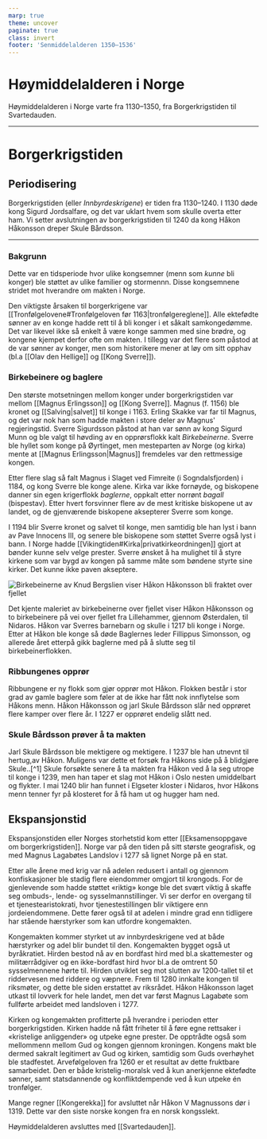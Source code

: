 ```yaml
---
marp: true
theme: uncover
paginate: true
class: invert
footer: 'Senmiddelalderen 1350–1536'
---
```


# Høymiddelalderen i Norge
Høymiddelalderen i Norge varte fra 1130–1350, fra Borgerkrigstiden til Svartedauden.

---

# Borgerkrigstiden
## Periodisering
Borgerkrigstiden (eller *Innbyrdeskrigene*) er tiden fra 1130–1240. I 1130 døde kong Sigurd Jordsalfare, og det var uklart hvem som skulle overta etter ham. Vi setter avslutningen av borgerkrigstiden til 1240 da kong Håkon Håkonsson dreper Skule Bårdsson.

---

### Bakgrunn
Dette var en tidsperiode hvor ulike kongsemner (menn som *kunne* bli konger) ble støttet av ulike familier og stormennn. Disse kongsemnene stridet mot hverandre om makten i Norge.

Den viktigste årsaken til borgerkrigene var [[Tronfølgelovene#Tronfølgeloven før 1163|tronfølgereglene]]. Alle ektefødte sønner av en konge hadde rett til å bli konger i et såkalt samkongedømme. Det var likevel ikke så enkelt å være konge sammen med sine brødre, og kongene kjempet derfor ofte om makten. I tillegg var det flere som påstod at de var sønner av konger, men som historikere mener at løy om sitt opphav (bl.a [[Olav den Hellige]] og [[Kong Sverre]]).

### Birkebeinere og baglere
Den største motsetningen mellom konger under borgerkrigstiden var mellom [[Magnus Erlingsson]] og [[Kong Sverre]]. Magnus (f. 1156) ble kronet og [[Salving|salvet]] til konge i 1163. Erling Skakke var far til Magnus, og det var nok han som hadde makten i store deler av Magnus' regjeringstid. Sverre Sigurdsson påstod at han var sønn av kong Sigurd Munn og ble valgt til høvding av en opprørsflokk kalt *Birkebeinerne*. Sverre ble hyllet som konge på Øyrtinget, men mesteparten av Norge (og kirka) mente at [[Magnus Erlingsson|Magnus]] fremdeles var den rettmessige kongen. 

Etter flere slag så falt Magnus i Slaget ved Fimreite (i Sogndalsfjorden) i 1184, og kong Sverre ble konge alene. Kirka var ikke fornøyde, og biskopene danner sin egen krigerflokk *baglerne*, oppkalt etter norrønt *bagall* (bispestav). Etter hvert forsvinner flere av de mest kritiske biskopene ut av landet, og de gjenværende biskopene aksepterer Sverre som konge. 

I 1194 blir Sverre kronet og salvet til konge, men samtidig ble han lyst i bann av Pave Innocens III, og senere ble biskopene som støttet Sverre også lyst i bann. I Norge hadde [[Vikingtiden#Kirka|privatkirkeordningen]] gjort at bønder kunne selv velge prester. Sverre ønsket å ha mulighet til å styre kirkene som var bygd av kongen på samme måte som bøndene styrte sine kirker. Det kunne ikke paven akseptere.

![Birkebeinerne av Knud Bergslien viser Håkon Håkonsson bli fraktet over fjellet](https://upload.wikimedia.org/wikipedia/commons/1/18/Birkebeinerne_p%C3%A5_Ski_over_Fjeldet_med_Kongsbarnet_%28cropped%29.jpg)

Det kjente maleriet av birkebeinerne over fjellet viser Håkon Håkonsson og to birkebeinere på vei over fjellet fra Lillehammer, gjennom Østerdalen, til Nidaros. Håkon var Sverres barnebarn og skulle i 1217 bli konge i Norge. Etter at Håkon ble konge så døde Baglernes leder Fillippus Simonsson, og allerede året etterpå gikk baglerne med på å slutte seg til birkebeinerflokken.

### Ribbungenes opprør
Ribbungene er ny flokk som gjør opprør mot Håkon. Flokken består i stor grad av gamle baglere som føler at de ikke har fått nok innflytelse som Håkons menn. Håkon Håkonsson og jarl Skule Bårdsson slår ned opprøret flere kamper over flere år. I 1227 er opprøret endelig slått ned.

### Skule Bårdsson prøver å ta makten
Jarl Skule Bårdsson ble mektigere og mektigere. I 1237 ble han utnevnt til hertug,av Håkon. Muligens var dette et forsøk fra Håkons side på å blidgjøre Skule..[^1] Skule forsøkte senere å ta makten fra Håkon ved å la seg utrope til konge i 1239, men han taper et slag mot Håkon i Oslo nesten umiddelbart og flykter. I mai 1240 blir han funnet i Elgseter kloster i Nidaros, hvor Håkons menn tenner fyr på klosteret for å få ham ut og hugger ham ned.

## Ekspansjonstid
Ekspansjonstiden eller Norges storhetstid kom etter [[Eksamensoppgave om borgerkrigstiden]]. Norge var på den tiden på sitt største geografisk, og med Magnus Lagabøtes Landslov i 1277 så lignet Norge på en stat.

Etter alle årene med krig var nå adelen redusert i antall og gjennom konfiskasjoner ble stadig flere eiendommer omgjort til krongods. For de gjenlevende som hadde støttet «riktig» konge ble det svært viktig å skaffe seg ombuds-, lende- og sysselmannstillinger. Vi ser derfor en overgang til et tjenestearistokrati, hvor tjenestestillingen blir viktigere enn jordeiendommene. Dette fører også til at adelen i mindre grad enn tidligere har stående hærstyrker som kan utfordre kongemakten. 

Kongemakten kommer styrket ut av innbyrdeskrigene ved at både hærstyrker og adel blir bundet til den. Kongemakten bygget også ut byråkratiet. Hirden bestod nå av en bordfast hird med bl.a skattemester og militærrådgiver og en ikke-bordfast hird hvor bl.a de omtrent 50 sysselmennene hørte til. Hirden utviklet seg mot slutten av 1200-tallet til et riddervesen med riddere og væpnere. Frem til 1280 innkalte kongen til riksmøter, og dette ble siden erstattet av riksrådet. Håkon Håkonsson laget utkast til lovverk for hele landet, men det var først Magnus Lagabøte som fullførte arbeidet med landsloven i 1277. 

Kirken og kongemakten profitterte på hverandre i perioden etter borgerkrigstiden. Kirken hadde nå fått friheter til å føre egne rettsaker i «kristelige anliggender» og utpeke egne prester. De opptrådte også som mellommenn mellom Gud og kongen gjennom kroningen. Kongens makt ble dermed sakralt legitimert av Gud og kirken, samtidig som Guds overhøyhet ble stadfestet. Arvefølgeloven fra 1260 er et resultat av dette fruktbare samarbeidet. Den er både kristelig-moralsk ved å kun anerkjenne ektefødte sønner, samt statsdannende og konfliktdempende ved å kun utpeke én tronfølger.

Mange regner [[Kongerekka]] for avsluttet når Håkon V Magnussons dør i 1319. Dette var den siste norske kongen fra en norsk kongsslekt. 

Høymiddelalderen avsluttes med [[Svartedauden]].

